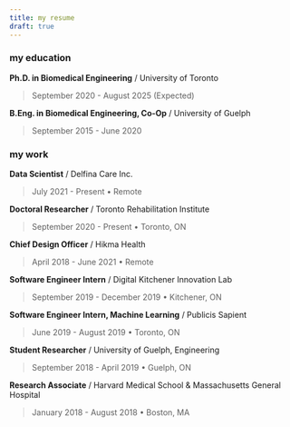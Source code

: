 ```yaml
---
title: my resume
draft: true
---
```

### my education

**Ph.D. in Biomedical Engineering** / University of Toronto
> September 2020 - August 2025 (Expected)

**B.Eng. in Biomedical Engineering, Co-Op** / University of Guelph
> September 2015 - June 2020

### my work

**Data Scientist** / Delfina Care Inc.
> July 2021 - Present • Remote

**Doctoral Researcher** / Toronto Rehabilitation Institute
> September 2020 - Present • Toronto, ON

**Chief Design Officer** / Hikma Health
> April 2018 - June 2021 • Remote

**Software Engineer Intern** / Digital Kitchener Innovation Lab
> September 2019 - December 2019 • Kitchener, ON

**Software Engineer Intern, Machine Learning** / Publicis Sapient
> June 2019 - August 2019 • Toronto, ON

**Student Researcher** / University of Guelph, Engineering
> September 2018 - April 2019 • Guelph, ON

**Research Associate** / Harvard Medical School & Massachusetts General Hospital
> January 2018 - August 2018 • Boston, MA